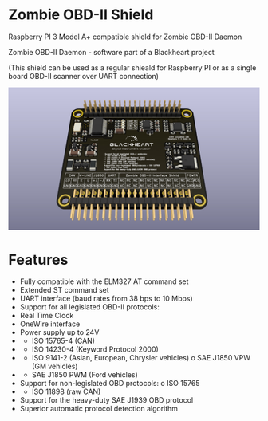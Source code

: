 # Zombie OBD-II Shield 
Raspberry PI 3 Model A+ compatible shield for Zombie OBD-II Daemon

Zombie OBD-II Daemon - software part of a Blackheart project

(This shield can be used as a regular shieald for Raspberry PI or as a single board OBD-II scanner over UART connection) 

![preview 1](https://github.com/helimania/obd_2_shield/blob/master/obd.2.shield.3d.jpg)

# Features

- Fully compatible with the ELM327 AT command set
- Extended ST command set
- UART interface (baud rates from 38 bps to 10 Mbps)
- Support for all legislated OBD-II protocols:
- Real Time Clock
- OneWire interface
- Power supply up to 24V 
- - ISO 15765-4 (CAN)
- - ISO 14230-4 (Keyword Protocol 2000)
- - ISO 9141-2 (Asian, European, Chrysler vehicles) o SAE J1850 VPW (GM vehicles)
- - SAE J1850 PWM (Ford vehicles)
- Support for non-legislated OBD protocols: o ISO 15765
- - ISO 11898 (raw CAN)
- Support for the heavy-duty SAE J1939 OBD protocol
- Superior automatic protocol detection algorithm

